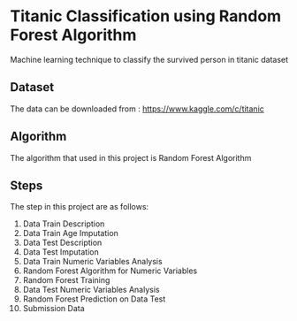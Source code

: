 # Titanic Classification using Random Forest Algorithm
Machine learning technique to classify the survived person in titanic dataset

## Dataset
The data can be downloaded from :
https://www.kaggle.com/c/titanic

## Algorithm
The algorithm that used in this project is Random Forest Algorithm

## Steps
The step in this project are as follows:
1. Data Train Description
2. Data Train Age Imputation
3. Data Test Description
4. Data Test Imputation
5. Data Train Numeric Variables Analysis
6. Random Forest Algorithm for Numeric Variables
7. Random Forest Training
8. Data Test Numeric Variables Analysis
9. Random Forest Prediction on Data Test
10. Submission Data
